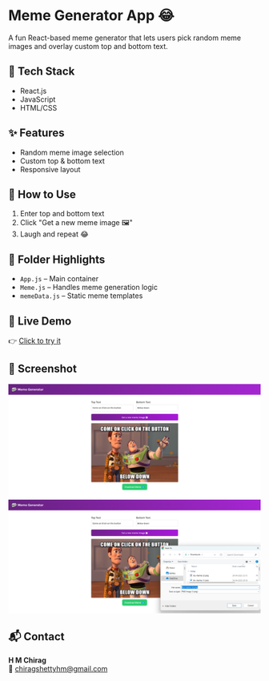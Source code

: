 # Meme Generator App 😂

A fun React-based meme generator that lets users pick random meme images and overlay custom top and bottom text.

## 🔧 Tech Stack
- React.js
- JavaScript
- HTML/CSS

## ✨ Features
- Random meme image selection
- Custom top & bottom text
- Responsive layout

## 🚀 How to Use
1. Enter top and bottom text
2. Click "Get a new meme image 🖼"
3. Laugh and repeat 😂

## 📁 Folder Highlights
- `App.js` – Main container
- `Meme.js` – Handles meme generation logic
- `memeData.js` – Static meme templates

## 🔗 Live Demo
👉 [Click to try it](https://meme-generator-myreactappchirag.netlify.app)

## 📸 Screenshot
<!-- You can upload a screenshot here later -->
![MemeGenerator App Screenshot](Screenshot.png)
![MemeGenerator App Screenshot](Screenshot1.png)

## 📬 Contact
**H M Chirag**  
📧 chiragshettyhm@gmail.com
